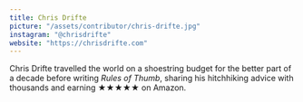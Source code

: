 ```yaml
---
title: Chris Drifte
picture: "/assets/contributor/chris-drifte.jpg"
instagram: "@chrisdrifte"
website: "https://chrisdrifte.com"
---
```


Chris Drifte travelled the world on a shoestring budget for the better part of a decade before writing _Rules of Thumb_, sharing his hitchhiking advice with thousands and earning ★★★★★ on Amazon.
